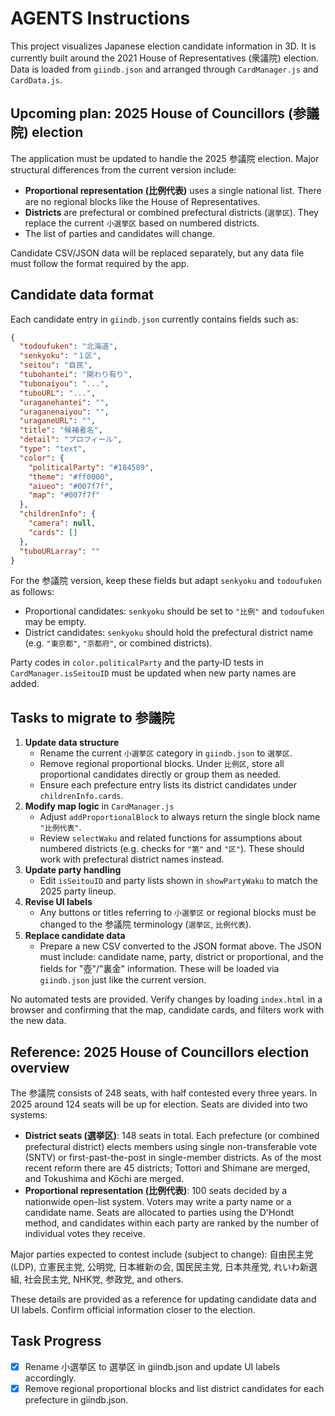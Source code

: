 # AGENTS Instructions

This project visualizes Japanese election candidate information in 3D. It is currently built around the 2021 House of Representatives (衆議院) election. Data is loaded from `giindb.json` and arranged through `CardManager.js` and `CardData.js`.

## Upcoming plan: 2025 House of Councillors (参議院) election
The application must be updated to handle the 2025 参議院 election. Major structural differences from the current version include:

- **Proportional representation (比例代表)** uses a single national list. There are no regional blocks like the House of Representatives.
- **Districts** are prefectural or combined prefectural districts (`選挙区`). They replace the current `小選挙区` based on numbered districts.
- The list of parties and candidates will change.

Candidate CSV/JSON data will be replaced separately, but any data file must follow the format required by the app.

## Candidate data format
Each candidate entry in `giindb.json` currently contains fields such as:

```json
{
  "todoufuken": "北海道",
  "senkyoku": "１区",
  "seitou": "自民",
  "tubohantei": "関わり有り",
  "tubonaiyou": "...",
  "tuboURL": "...",
  "uraganehantei": "",
  "uraganenaiyou": "",
  "uraganeURL": "",
  "title": "候補者名",
  "detail": "プロフィール",
  "type": "text",
  "color": {
    "politicalParty": "#184589",
    "theme": "#ff0000",
    "aiueo": "#007f7f",
    "map": "#007f7f"
  },
  "childrenInfo": {
    "camera": null,
    "cards": []
  },
  "tuboURLarray": ""
}
```

For the 参議院 version, keep these fields but adapt `senkyoku` and `todoufuken` as follows:

- Proportional candidates: `senkyoku` should be set to `"比例"` and `todoufuken` may be empty.
- District candidates: `senkyoku` should hold the prefectural district name (e.g. `"東京都"`, `"京都府"`, or combined districts).

Party codes in `color.politicalParty` and the party‐ID tests in `CardManager.isSeitouID` must be updated when new party names are added.

## Tasks to migrate to 参議院
1. **Update data structure**
   - Rename the current `小選挙区` category in `giindb.json` to `選挙区`.
   - Remove regional proportional blocks. Under `比例区`, store all proportional candidates directly or group them as needed.
   - Ensure each prefecture entry lists its district candidates under `childrenInfo.cards`.
2. **Modify map logic** in `CardManager.js`
   - Adjust `addProportionalBlock` to always return the single block name `"比例代表"`.
   - Review `selectWaku` and related functions for assumptions about numbered districts (e.g. checks for `"第"` and `"区"`). These should work with prefectural district names instead.
3. **Update party handling**
   - Edit `isSeitouID` and party lists shown in `showPartyWaku` to match the 2025 party lineup.
4. **Revise UI labels**
   - Any buttons or titles referring to `小選挙区` or regional blocks must be changed to the 参議院 terminology (`選挙区`, `比例代表`).
5. **Replace candidate data**
   - Prepare a new CSV converted to the JSON format above. The JSON must include: candidate name, party, district or proportional, and the fields for "壺"/"裏金" information. These will be loaded via `giindb.json` just like the current version.

No automated tests are provided. Verify changes by loading `index.html` in a browser and confirming that the map, candidate cards, and filters work with the new data.

## Reference: 2025 House of Councillors election overview
The 参議院 consists of 248 seats, with half contested every three years. In 2025
around 124 seats will be up for election. Seats are divided into two systems:

- **District seats (選挙区)**: 148 seats in total. Each prefecture (or combined
  prefectural district) elects members using single non-transferable vote (SNTV)
  or first-past-the-post in single-member districts. As of the most recent
  reform there are 45 districts; Tottori and Shimane are merged, and Tokushima
  and Kōchi are merged.
- **Proportional representation (比例代表)**: 100 seats decided by a nationwide
  open-list system. Voters may write a party name or a candidate name. Seats are
  allocated to parties using the D'Hondt method, and candidates within each
  party are ranked by the number of individual votes they receive.

Major parties expected to contest include (subject to change): 自由民主党
(LDP), 立憲民主党, 公明党, 日本維新の会, 国民民主党, 日本共産党, れいわ新選組,
社会民主党, NHK党, 参政党, and others.

These details are provided as a reference for updating candidate data and UI
labels. Confirm official information closer to the election.

## Task Progress
- [x] Rename 小選挙区 to 選挙区 in giindb.json and update UI labels accordingly.
- [x] Remove regional proportional blocks and list district candidates for each prefecture in giindb.json.
